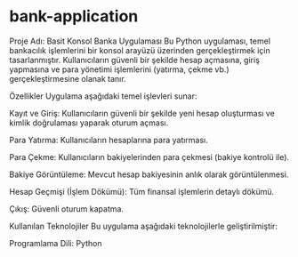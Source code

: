# bank-application
Proje Adı: Basit Konsol Banka Uygulaması
Bu Python uygulaması, temel bankacılık işlemlerini bir konsol arayüzü üzerinden gerçekleştirmek için tasarlanmıştır. Kullanıcıların güvenli bir şekilde hesap açmasına, giriş yapmasına ve para yönetimi işlemlerini (yatırma, çekme vb.) gerçekleştirmesine olanak tanır.

Özellikler
Uygulama aşağıdaki temel işlevleri sunar:

Kayıt ve Giriş: Kullanıcıların güvenli bir şekilde yeni hesap oluşturması ve kimlik doğrulaması yaparak oturum açması.

Para Yatırma: Kullanıcıların hesaplarına para yatırması.

Para Çekme: Kullanıcıların bakiyelerinden para çekmesi (bakiye kontrolü ile).

Bakiye Görüntüleme: Mevcut hesap bakiyesinin anlık olarak görüntülenmesi.

Hesap Geçmişi (İşlem Dökümü): Tüm finansal işlemlerin detaylı dökümü.

Çıkış: Güvenli oturum kapatma.

Kullanılan Teknolojiler
Bu uygulama aşağıdaki teknolojilerle geliştirilmiştir:

Programlama Dili: Python
